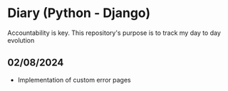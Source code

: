 # Diary (Python - Django)
Accountability is key. This repository's purpose is to track my day to day evolution


## 02/08/2024  

- Implementation of custom error pages
